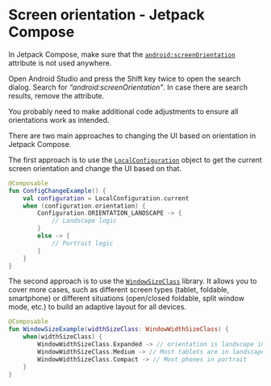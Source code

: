 # Screen orientation - Jetpack Compose

In Jetpack Compose, make sure that the [`android:screenOrientation`](https://developer.android.com/guide/topics/manifest/activity-element#screen) attribute is not used anywhere.

Open Android Studio and press the Shift key twice to open the search dialog. Search for _“android:screenOrientation”_. In case there are search results, remove the attribute.

You probably need to make additional code adjustments to ensure all orientations work as intended.

There are two main approaches to changing the UI based on orientation in Jetpack Compose.

The first approach is to use the [`LocalConfiguration`](https://developer.android.com/reference/kotlin/androidx/compose/ui/platform/package-summary#localconfiguration) object to get the current screen orientation and change the UI based on that.

```kotlin
@Composable
fun ConfigChangeExample() {
    val configuration = LocalConfiguration.current
    when (configuration.orientation) {
        Configuration.ORIENTATION_LANDSCAPE -> {
            // Landscape logic
        }
        else -> {
            // Portrait logic
        }
    }
}
```

The second approach is to use the [`WindowSizeClass`](https://developer.android.com/reference/kotlin/androidx/compose/material3/windowsizeclass/package-summary) library. It allows you to cover more cases, such as different screen types (tablet, foldable, smartphone) or different situations (open/closed foldable, split window mode, etc.) to build an adaptive layout for all devices.

```kotlin
@Composable
fun WindowSizeExample(widthSizeClass: WindowWidthSizeClass) {
    when(widthSizeClass) {
        WindowWidthSizeClass.Expanded -> // orientation is landscape in most devices including foldables (width 840dp+)
        WindowWidthSizeClass.Medium -> // Most tablets are in landscape, larger unfolded inner displays in portrait (width 600dp+)
        WindowWidthSizeClass.Compact -> // Most phones in portrait
    }
}
```
